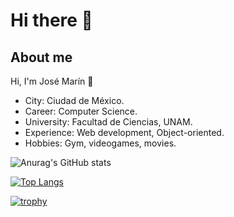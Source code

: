 # Hi there 👋

## About me

Hi, I'm José Marín 🌴
- City: Ciudad de México.
- Career: Computer Science.
- University: Facultad de Ciencias, UNAM.
- Experience: Web development, Object-oriented.
- Hobbies: Gym, videogames, movies.

![Anurag's GitHub stats](https://github-readme-stats.vercel.app/api?username=Jose2432&show_icons=true&theme=radical)

[![Top Langs](https://github-readme-stats.vercel.app/api/top-langs/?username=Jose2432&theme=radical)](https://github.com/Jose2432/github-readme-stats)

[![trophy](https://github-profile-trophy.vercel.app/?username=Jose2432&theme=algolia)](https://github.com/Jose2432/github-profile-trophy)


